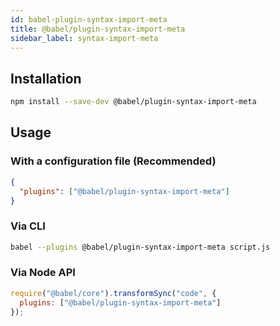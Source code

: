 ```yaml
---
id: babel-plugin-syntax-import-meta
title: @babel/plugin-syntax-import-meta
sidebar_label: syntax-import-meta
---
```


## Installation

```sh
npm install --save-dev @babel/plugin-syntax-import-meta
```

## Usage

### With a configuration file (Recommended)

```json
{
  "plugins": ["@babel/plugin-syntax-import-meta"]
}
```

### Via CLI

```sh
babel --plugins @babel/plugin-syntax-import-meta script.js
```

### Via Node API

```javascript
require("@babel/core").transformSync("code", {
  plugins: ["@babel/plugin-syntax-import-meta"]
});
```

